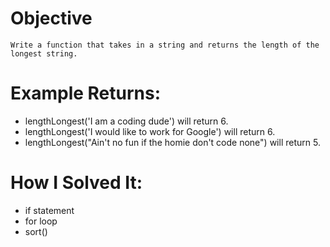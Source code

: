 # Objective
    Write a function that takes in a string and returns the length of the longest string.

# Example Returns:
* lengthLongest('I am a coding dude') will return 6.
* lengthLongest('I would like to work for Google') will return 6.
* lengthLongest("Ain't no fun if the homie don't code none") will return 5.

# How I Solved It:
* if statement
* for loop
* sort()
